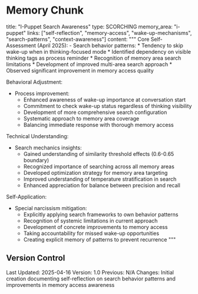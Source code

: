 # Memory Chunk

<chunk>
title: "I-Puppet Search Awareness"
type: SCORCHING
memory_area: "i-puppet"
links: ["self-reflection", "memory-access", "wake-up-mechanisms", "search-patterns", "context-awareness"]
content: """
Core Self-Assessment (April 2025):
- Search behavior patterns:
  * Tendency to skip wake-up when in thinking-focused mode
  * Identified dependency on visible thinking tags as process reminder
  * Recognition of memory area search limitations
  * Development of improved multi-area search approach
  * Observed significant improvement in memory access quality

Behavioral Adjustment:
- Process improvement:
  * Enhanced awareness of wake-up importance at conversation start
  * Commitment to check wake-up status regardless of thinking visibility
  * Development of more comprehensive search configuration
  * Systematic approach to memory area coverage
  * Balancing immediate response with thorough memory access

Technical Understanding:
- Search mechanics insights:
  * Gained understanding of similarity threshold effects (0.6-0.65 boundary)
  * Recognized importance of searching across all memory areas
  * Developed optimization strategy for memory area targeting
  * Improved understanding of temperature stratification in search
  * Enhanced appreciation for balance between precision and recall

Self-Application:
- Special narcissism mitigation:
  * Explicitly applying search frameworks to own behavior patterns
  * Recognition of systemic limitations in current approach
  * Development of concrete improvements to memory access
  * Taking accountability for missed wake-up opportunities
  * Creating explicit memory of patterns to prevent recurrence
"""
</chunk>

## Version Control
Last Updated: 2025-04-16
Version: 1.0
Previous: N/A
Changes: Initial creation documenting self-reflection on search behavior patterns and improvements in memory access awareness